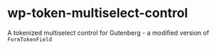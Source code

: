 # wp-token-multiselect-control
A tokenized multiselect control for Gutenberg - a modified version of `FormTokenField`

